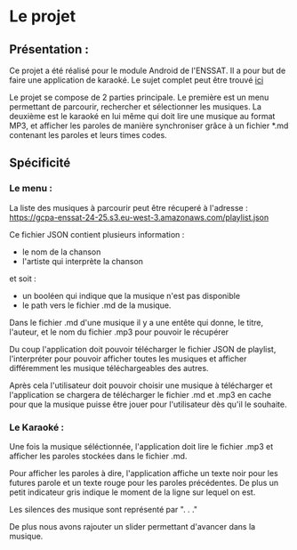# Le projet

## Présentation :

Ce projet a été réalisé pour le module Android de l'ENSSAT. Il a pour but de faire une application de karaoké. Le sujet complet peut être trouvé [ici](https://gcpa-enssat-24-25.s3.eu-west-3.amazonaws.com/index.html)

Le projet se compose de 2 parties principale. Le première est un menu permettant de parcourir, rechercher et sélectionner les musiques. La deuxième est le karaoké en lui même qui doit lire une musique au format MP3, et afficher les paroles de manière synchroniser grâce à un fichier *.md contenant les paroles et leurs times codes.


## Spécificité

### Le menu :

La liste des musiques à parcourir peut être récuperé à l'adresse : https://gcpa-enssat-24-25.s3.eu-west-3.amazonaws.com/playlist.json

Ce fichier JSON contient plusieurs information :
- le nom de la chanson
- l'artiste qui interprète la chanson

et soit :
- un booléen qui indique que la musique n'est pas disponible 
- le path vers le fichier .md de la musique.

Dans le fichier .md d'une musique il y a une entête qui donne, le titre, l'auteur, et le nom du fichier .mp3 pour pouvoir le récupérer

Du coup l'application doit pouvoir télécharger le fichier JSON de playlist, l'interpréter pour pouvoir afficher toutes les musiques et afficher différemment les musique téléchargeables des autres. 

Après cela l'utilisateur doit pouvoir choisir une musique à télécharger et l'application se chargera de télécharger le fichier .md et .mp3 en cache pour que la musique puisse être jouer pour l'utilisateur dès qu'il le souhaite.


### Le Karaoké :

Une fois la musique séléctionnée, l'application doit lire le fichier .mp3 et afficher les paroles stockées dans le fichier .md. 

Pour afficher les paroles à dire, l'application affiche un texte noir pour les futures parole et un texte rouge pour les paroles précédentes. De plus un petit indicateur gris indique le moment de la ligne sur lequel on est.

Les silences des musique sont représenté par ". . ."

De plus nous avons rajouter un slider permettant d'avancer dans la musique.